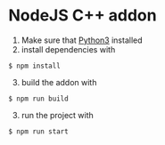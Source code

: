 # NodeJS C++ addon

1. Make sure that [Python3](https://www.python.org/downloads) installed
2. install dependencies with

```SH
$ npm install
```

3. build the addon with

```SH
$ npm run build
```

3. run the project with

```SH
$ npm run start
```
